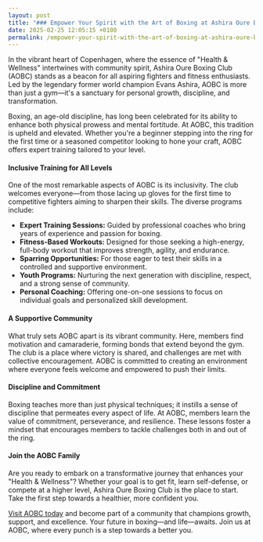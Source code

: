 ```yaml
---
layout: post
title: "### Empower Your Spirit with the Art of Boxing at Ashira Oure Boxing Club"
date: 2025-02-25 12:05:15 +0100
permalink: /empower-your-spirit-with-the-art-of-boxing-at-ashira-oure-boxing-club/
---
```



In the vibrant heart of Copenhagen, where the essence of "Health & Wellness" intertwines with community spirit, Ashira Oure Boxing Club (AOBC) stands as a beacon for all aspiring fighters and fitness enthusiasts. Led by the legendary former world champion Evans Ashira, AOBC is more than just a gym—it's a sanctuary for personal growth, discipline, and transformation.

Boxing, an age-old discipline, has long been celebrated for its ability to enhance both physical prowess and mental fortitude. At AOBC, this tradition is upheld and elevated. Whether you're a beginner stepping into the ring for the first time or a seasoned competitor looking to hone your craft, AOBC offers expert training tailored to your level.

#### Inclusive Training for All Levels

One of the most remarkable aspects of AOBC is its inclusivity. The club welcomes everyone—from those lacing up gloves for the first time to competitive fighters aiming to sharpen their skills. The diverse programs include:

- **Expert Training Sessions:** Guided by professional coaches who bring years of experience and passion for boxing.
- **Fitness-Based Workouts:** Designed for those seeking a high-energy, full-body workout that improves strength, agility, and endurance.
- **Sparring Opportunities:** For those eager to test their skills in a controlled and supportive environment.
- **Youth Programs:** Nurturing the next generation with discipline, respect, and a strong sense of community.
- **Personal Coaching:** Offering one-on-one sessions to focus on individual goals and personalized skill development.

#### A Supportive Community

What truly sets AOBC apart is its vibrant community. Here, members find motivation and camaraderie, forming bonds that extend beyond the gym. The club is a place where victory is shared, and challenges are met with collective encouragement. AOBC is committed to creating an environment where everyone feels welcome and empowered to push their limits.

#### Discipline and Commitment

Boxing teaches more than just physical techniques; it instills a sense of discipline that permeates every aspect of life. At AOBC, members learn the value of commitment, perseverance, and resilience. These lessons foster a mindset that encourages members to tackle challenges both in and out of the ring.

#### Join the AOBC Family

Are you ready to embark on a transformative journey that enhances your "Health & Wellness"? Whether your goal is to get fit, learn self-defense, or compete at a higher level, Ashira Oure Boxing Club is the place to start. Take the first step towards a healthier, more confident you.

[Visit AOBC today](https://www.ashiraoure.com/) and become part of a community that champions growth, support, and excellence. Your future in boxing—and life—awaits. Join us at AOBC, where every punch is a step towards a better you.